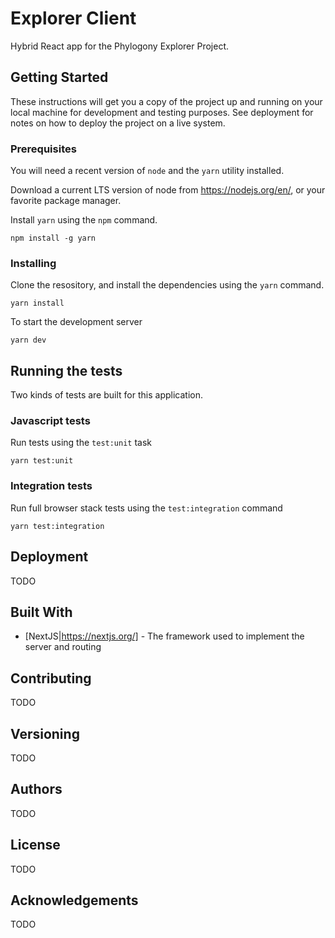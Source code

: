 # Explorer Client

Hybrid React app for the Phylogony Explorer Project.

## Getting Started

These instructions will get you a copy of the project up and running on your local machine for development and testing purposes. See deployment for notes on how to deploy the project on a live system.

### Prerequisites

You will need a recent version of `node` and the `yarn` utility installed.

Download a current LTS version of node from https://nodejs.org/en/, or your favorite package manager.

Install `yarn` using the `npm` command.

    npm install -g yarn

### Installing

Clone the resository, and install the dependencies using the `yarn` command.

    yarn install

To start the development server

    yarn dev

## Running the tests

Two kinds of tests are built for this application.

### Javascript tests

Run tests using the `test:unit` task

    yarn test:unit

### Integration tests

Run full browser stack tests using the `test:integration` command

    yarn test:integration

## Deployment

TODO

## Built With

* [NextJS|https://nextjs.org/] - The framework used to implement the server and routing

## Contributing

TODO

## Versioning

TODO

## Authors

TODO

## License

TODO

## Acknowledgements

TODO
